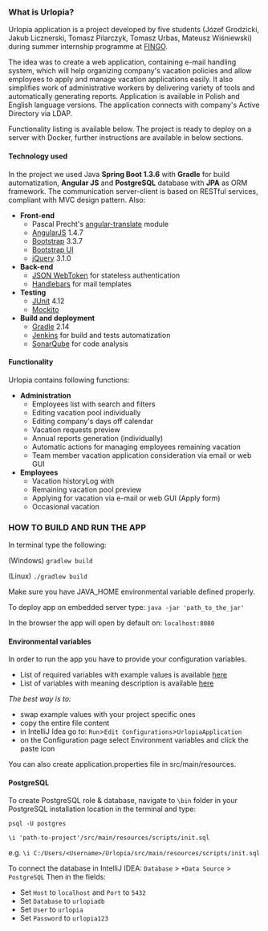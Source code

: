 ### What is Urlopia?
Urlopia application is a project developed by five students 
(Józef Grodzicki, Jakub Licznerski, Tomasz Pilarczyk, Tomasz Urbas, Mateusz Wiśniewski)
 during summer internship programme at [FINGO](http://www.fingo.pl/en/). 
 
 The idea was to create 
 a web application, containing e-mail handling system, which will help organizing company's vacation policies and 
 allow employees to apply and manage vacation applications easily. It also simplifies work
 of administrative workers by delivering variety of tools and automatically generating reports. Application is
 available in Polish and English language versions. The application connects with company's Active Directory via LDAP.
 
 Functionality listing is available below.
 The project is ready to deploy on a server with Docker, further instructions are available in below sections.

#### Technology used
In the project we used Java **Spring Boot 1.3.6** with **Gradle** for build automatization, 
**Angular JS** and **PostgreSQL** database with **JPA** as ORM framework. The communication
 server-client is based on RESTful services, compliant with MVC design pattern. Also:

- **Front-end**
    - Pascal Precht's [angular-translate](https://github.com/angular-translate/angular-translate) module
    - [AngularJS](https://angularjs.org/) 1.4.7
    - [Bootstrap](getbootstrap.com/) 3.3.7
    - [Bootstrap UI](https://angular-ui.github.io/bootstrap/)
    - [jQuery](https://jquery.com/) 3.1.0
- **Back-end**
    - [JSON WebToken](https://jwt.io/) for stateless authentication
    - [Handlebars](https://github.com/jknack/handlebars.java) for mail templates
- **Testing**
    - [JUnit](junit.org/) 4.12
    - [Mockito](site.mockito.org/)
- **Build and deployment**
    - [Gradle](https://gradle.org/) 2.14
    - [Jenkins](https://jenkins.io/) for build and tests automatization
    - [SonarQube](www.sonarqube.org/) for code analysis

#### Functionality
Urlopia contains following functions:

- **Administration**
    - Employees list with search and filters
    - Editing vacation pool individually
    - Editing company's days off calendar
    - Vacation requests preview
    - Annual reports generation (individually)
    - Automatic actions for managing employees remaining vacation
    - Team member vacation application consideration via email or web GUI
- **Employees**
    - Vacation historyLog with 
    - Remaining vacation pool preview
    - Applying for vacation via e-mail or web GUI (Apply form)
    - Occasional vacation

### HOW TO BUILD AND RUN THE APP

In terminal type the following:

(Windows) `gradlew build`

(Linux)   `./gradlew build`

Make sure you have JAVA_HOME environmental variable defined properly.

To deploy app on embedded server type:
`java -jar 'path_to_the_jar'`

In the browser the app will open by default on:
`localhost:8080`

#### Environmental variables

In order to run the app you have to provide your configuration variables.

- List of required variables with example values is available [here](src/main/resources/env_var.txt)
- List of variables with meaning description is available [here](src/main/resources/env_var.md)

*The best way is to:*
- swap example values with your project specific ones
- copy the entire file content
- in IntelliJ Idea go to: `Run`>`Edit Configurations`>`UrlopiaApplication`
- on the Configuration page select Environment variables and click the paste icon

You can also create application.properties file in src/main/resources.

#### PostgreSQL
To create PostgreSQL role & database, navigate to `\bin` folder in your
PostgreSQL installation location in the terminal and type:

`psql -U postgres`

`\i 'path-to-project'/src/main/resources/scripts/init.sql`

e.g. `\i C:/Users/<Username>/Urlopia/src/main/resources/scripts/init.sql`


To connect the database in IntelliJ IDEA:
`Database` > `+Data Source` > `PostgreSQL`
Then in the fields:
- Set `Host` to `localhost` and `Port` to `5432`
- Set `Database` to `urlopiadb`
- Set `User` to `urlopia`
- Set `Password` to `urlopia123`